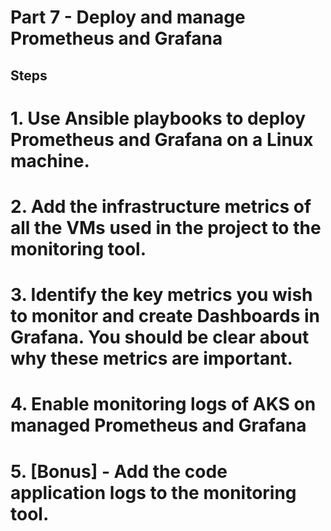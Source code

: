 # Part 7 - Deploy and manage Prometheus and Grafana 

## Steps

# 1. Use Ansible playbooks to deploy Prometheus and Grafana on a Linux machine.


# 2. Add the infrastructure metrics of all the VMs used in the project to the monitoring tool. 


# 3. Identify the key metrics you wish to monitor and create Dashboards in Grafana. You should be clear about why these metrics are important. 

# 4. Enable monitoring logs of AKS on managed Prometheus and Grafana 

# 5. [Bonus] - Add the code application logs to the monitoring tool.
